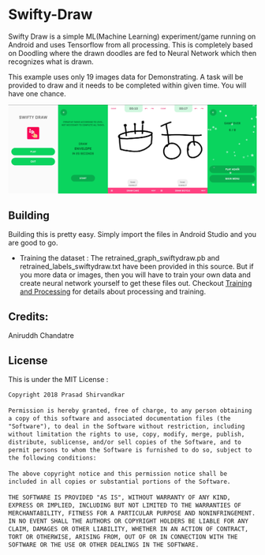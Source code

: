 # Swifty-Draw
Swifty Draw is a simple ML(Machine Learning) experiment/game running on Android and uses Tensorflow from all processing. 
This is completely based on Doodling where the drawn doodles are fed to Neural Network which then recognizes what is drawn.

This example uses only 19 images data for Demonstrating. 
A task will be provided to draw and it needs to be completed within given time. You will have one chance.

<img src="https://raw.githubusercontent.com/MidsizeMango/Swifty-Draw/master/AFFIX_20180108_171858.png" /> 

## Building

Building this is pretty easy. Simply import the files in Android Studio and you are good to go. 

* Training the dataset : The retrained_graph_swiftydraw.pb and retrained_labels_swiftydraw.txt have been provided in this source.
But if you more data or images, then you will have to train your own data and create neural network yourself to get these files out. 
Checkout [Training and Processing](https://github.com/MidsizeMango/Swifty-Draw/tree/master/Training-Processing) for details about processing and training.

## Credits:
Aniruddh Chandatre

## License

This is under the MIT License : 

```
Copyright 2018 Prasad Shirvandkar

Permission is hereby granted, free of charge, to any person obtaining a copy of this software and associated documentation files (the "Software"), to deal in the Software without restriction, including without limitation the rights to use, copy, modify, merge, publish, distribute, sublicense, and/or sell copies of the Software, and to permit persons to whom the Software is furnished to do so, subject to the following conditions:

The above copyright notice and this permission notice shall be included in all copies or substantial portions of the Software.

THE SOFTWARE IS PROVIDED "AS IS", WITHOUT WARRANTY OF ANY KIND, EXPRESS OR IMPLIED, INCLUDING BUT NOT LIMITED TO THE WARRANTIES OF MERCHANTABILITY, FITNESS FOR A PARTICULAR PURPOSE AND NONINFRINGEMENT. IN NO EVENT SHALL THE AUTHORS OR COPYRIGHT HOLDERS BE LIABLE FOR ANY CLAIM, DAMAGES OR OTHER LIABILITY, WHETHER IN AN ACTION OF CONTRACT, TORT OR OTHERWISE, ARISING FROM, OUT OF OR IN CONNECTION WITH THE SOFTWARE OR THE USE OR OTHER DEALINGS IN THE SOFTWARE.
```
